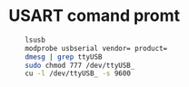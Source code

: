 # USART comand promt

```bash
    lsusb
    modprobe usbserial vendor= product=
    dmesg | grep ttyUSB
    sudo chmod 777 /dev/ttyUSB_
    cu -l /dev/ttyUSB_ -s 9600
```
